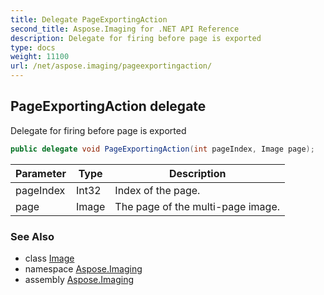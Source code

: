```yaml
---
title: Delegate PageExportingAction
second_title: Aspose.Imaging for .NET API Reference
description: Delegate for firing before page is exported
type: docs
weight: 11100
url: /net/aspose.imaging/pageexportingaction/
---
```

## PageExportingAction delegate

Delegate for firing before page is exported

```csharp
public delegate void PageExportingAction(int pageIndex, Image page);
```

| Parameter | Type | Description |
| --- | --- | --- |
| pageIndex | Int32 | Index of the page. |
| page | Image | The page of the multi-page image. |

### See Also

* class [Image](../image/)
* namespace [Aspose.Imaging](../../aspose.imaging/)
* assembly [Aspose.Imaging](../../)


